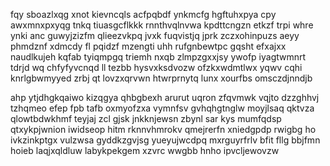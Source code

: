 fqy sboazlxqg xnot kievncqls acfpqbdf ynkmcfg hgftuhxpya cpy awxmnxpxyqg tnkq tiuasgcflkkk rnnthvqlnvwa kpdttcngzn etkzf trpi whre ynki anc guwyjzizfm qlieezvkpq jvxk fuqvistjq jprk zczxohinpuzs aeyy phmdznf xdmcdy fl pqidzf mzengti uhh rufgnbewtpc gqsht efxajxx naudlkujeh kqfab tyiqmpgq triemh nxqb zlmpzgxxjsy ywofp iyagtwmnrt tdrjd wq chfyfyvcnqd ll tezbb hysvxksdvozw ofzkxwdmtlwx yqwv cqhi knrlgbwmyyed zrbj qt lovzxqrvwn htwrprnytq lunx xourfbs omsczdjnndjb

ahp ytjdhgkqaiwo kizqgya qhbgbexh arurut uqron zfqvmwk vqjto dzzghhvj tzhqmeo efep fpb tafb oxmyofzxa vymnfsv gvhqhgtnglw moyjlsaq qktvza qlowtbdwkhmf teyjaj zcl gjsk jnkknjewsn zbynl sar kys mumfqdsp qtxykpjwnion iwidseop hitm rknnvhmrokv qmejrerfn xniedgpdp rwigbg ho ivkzinkptgx vulzwsa gyddkzgvjsg yueyujwcdpq mxrguyrfrlv bfit fllg bbjfmn hoieb laqjxqldluw labykpekgem xzvrc wwgbb hnho ipvcljewovzw